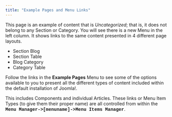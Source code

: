 ```yaml
---
title: "Example Pages and Menu Links"
---
```

<p>This page is an example of content that is <em>Uncategorized</em>; that is, it does not belong to any Section or Category. You will see there is a new Menu in the left column. It shows links to the same content presented in 4 different page layouts.</p>
<ul>
<li>Section Blog</li>
<li>Section Table</li>
<li>Blog Category</li>
<li>Category Table</li>
</ul>
<p>Follow the links in the <strong>Example Pages</strong> Menu to see some of the options available to you to present all the different types of content included within the default installation of Joomla!.</p>
<p>This includes Components and individual Articles. These links or Menu Item Types (to give them their proper name) are all controlled from within the <strong><span style="font-family: courier new,courier;">Menu Manager-&gt;[menuname]-&gt;Menu Items Manager</span></strong>.</p>